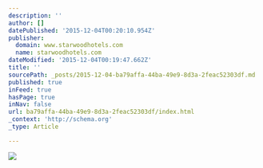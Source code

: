 ```yaml
---
description: ''
author: []
datePublished: '2015-12-04T00:20:10.954Z'
publisher:
  domain: www.starwoodhotels.com
  name: starwoodhotels.com
dateModified: '2015-12-04T00:19:47.662Z'
title: ''
sourcePath: _posts/2015-12-04-ba79affa-44ba-49e9-8d3a-2feac52303df.md
published: true
inFeed: true
hasPage: true
inNav: false
url: ba79affa-44ba-49e9-8d3a-2feac52303df/index.html
_context: 'http://schema.org'
_type: Article

---
```

![](https://dnnnrvcf4ku92.cloudfront.net/images/en_US_spg.promo.com/null-a2ef68b38fb2/SOC14017_LAD-All-Inclusive_SPGab_EN_r2.jpg)
